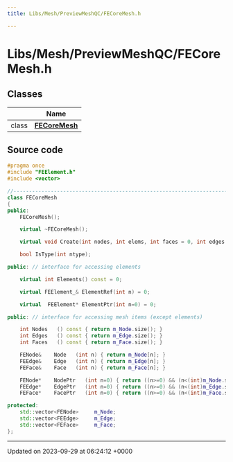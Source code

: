 ```yaml
---
title: Libs/Mesh/PreviewMeshQC/FECoreMesh.h

---
```


# Libs/Mesh/PreviewMeshQC/FECoreMesh.h



## Classes

|                | Name           |
| -------------- | -------------- |
| class | **[FECoreMesh](../Classes/classFECoreMesh.md)**  |




## Source code

```cpp
#pragma once
#include "FEElement.h"
#include <vector>

//-----------------------------------------------------------------------------
class FECoreMesh
{
public:
    FECoreMesh();

    virtual ~FECoreMesh();

    virtual void Create(int nodes, int elems, int faces = 0, int edges = 0) = 0;

    bool IsType(int ntype);

public: // interface for accessing elements

    virtual int Elements() const = 0;

    virtual FEElement_& ElementRef(int n) = 0;

    virtual  FEElement* ElementPtr(int n=0) = 0;

public: // interface for accessing mesh items (except elements)

    int Nodes   () const { return m_Node.size(); }
    int Edges   () const { return m_Edge.size(); }
    int Faces   () const { return m_Face.size(); }

    FENode&    Node   (int n) { return m_Node[n]; }
    FEEdge&    Edge   (int n) { return m_Edge[n]; }
    FEFace&    Face   (int n) { return m_Face[n]; }

    FENode*    NodePtr   (int n=0) { return ((n>=0) && (n<(int)m_Node.size())? &m_Node[n] : 0); }
    FEEdge*    EdgePtr   (int n=0) { return ((n>=0) && (n<(int)m_Edge.size())? &m_Edge[n] : 0); }
    FEFace*    FacePtr   (int n=0) { return ((n>=0) && (n<(int)m_Face.size())? &m_Face[n] : 0); }

protected:
    std::vector<FENode>     m_Node; 
    std::vector<FEEdge>     m_Edge; 
    std::vector<FEFace>     m_Face; 
};
```


-------------------------------

Updated on 2023-09-29 at 06:24:12 +0000
